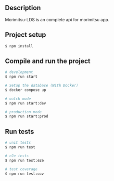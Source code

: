 

## Description

Morimitsu-LDS is an complete api for morimitsu app. 

## Project setup

```bash
$ npm install
```

## Compile and run the project

```bash
# development
$ npm run start

# Setup the database (With Docker)
$ docker compose up

# watch mode
$ npm run start:dev

# production mode
$ npm run start:prod
```

## Run tests

```bash
# unit tests
$ npm run test

# e2e tests
$ npm run test:e2e

# test coverage
$ npm run test:cov
```


